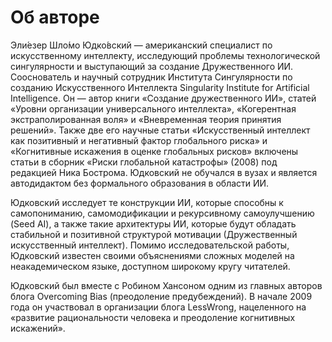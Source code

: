 # Об авторе

Эли́езер Шло́мо Юдко́вский — американский специалист по искусственному интеллекту, исследующий проблемы технологической сингулярности и выступающий за создание Дружественного ИИ. Сооснователь и научный сотрудник Института Сингулярности по созданию Искусственного Интеллекта Singularity Institute for Artificial Intelligence. Он — автор книги «Создание дружественного ИИ», статей «Уровни организации универсального интеллекта», «Когерентная экстраполированная воля» и «Вневременная теория принятия решений». Также две его научные статьи «Искусственный интеллект как позитивный и негативный фактор глобального риска» и «Когнитивные искажения в оценке глобальных рисков» включены статьи в сборник «Риски глобальной катастрофы» \(2008\) под редакцией Ника Бострома. Юдковский не обучался в вузах и является автодидактом без формального образования в области ИИ.

Юдковский исследует те конструкции ИИ, которые способны к самопониманию, самомодификации и рекурсивному самоулучшению \(Seed AI\), а также такие архитектуры ИИ, которые будут обладать стабильной и позитивной структурой мотивации \(Дружественный искусственный интеллект\). Помимо исследовательской работы, Юдковский известен своими объяснениями сложных моделей на неакадемическом языке, доступном широкому кругу читателей.

Юдковский был вместе с Робином Хансоном одним из главных авторов блога Overcoming Bias \(преодоление предубеждений\). В начале 2009 года он участвовал в организации блога LessWrong, нацеленного на «развитие рациональности человека и преодоление когнитивных искажений».

